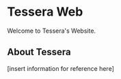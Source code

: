 # Tessera Web

Welcome to Tessera's Website.

## About Tessera
[insert information for reference here]
